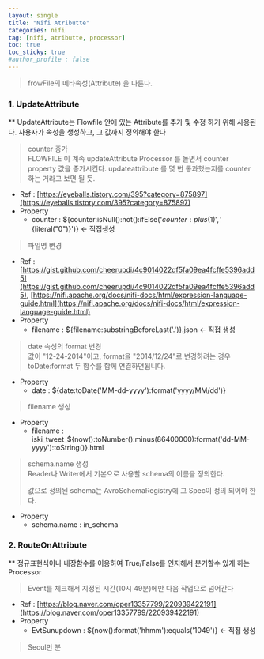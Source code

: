```yaml
---
layout: single
title: "Nifi Atributte"
categories: nifi
tag: [nifi, atributte, processor]
toc: true
toc_sticky: true
#author_profile : false
---
```




> frowFile의 메타속성(Attribute) 을 다룬다.

### 1. UpdateAttribute
** UpdateAttribute는 Flowfile 안에 있는 Attribute를 추가 및 수정 하기 위해 사용된다. 사용자가 속성을 생성하고, 그 값까지 정의해야 한다

> counter  증가<br>FLOWFILE 이 계속 updateAttribute Processor 를 돌면서 counter property 값을 증가시킨다. updateattribute 를 몇 번 통과했는지를 counter 하는 거라고 보면 될 듯.

* Ref : [https://eyeballs.tistory.com/395?category=875897](https://eyeballs.tistory.com/395?category=875897)
* Property
  - counter : ${counter:isNull():not():ifElse('${counter:plus(1)}','${literal("0")}')}   <- 직접생성

> 파일명 변경

* Ref : [https://gist.github.com/cheerupdi/4c9014022df5fa09ea4fcffe5396add5](https://gist.github.com/cheerupdi/4c9014022df5fa09ea4fcffe5396add5), [https://nifi.apache.org/docs/nifi-docs/html/expression-language-guide.html](https://nifi.apache.org/docs/nifi-docs/html/expression-language-guide.html)
* Property
  - filename : ${filename:substringBeforeLast('.')}.json  <- 직접 생성

> date 속성의 format 변경 <br>
> 값이 "12-24-2014"이고, format을 "2014/12/24"로 변경하려는 경우 toDate:format 두 함수를 함께 연결하면됩니다.

* Property
  - date : ${date:toDate('MM-dd-yyyy'):format('yyyy/MM/dd')}

> filename 생성

* Property
  - filename : iski_tweet_${now():toNumber():minus(86400000):format('dd-MM-yyyy'):toString()}.html

> schema.name 생성 <br>Reader나 Writer에서 기본으로 사용할 schema의 이름을 정의한다.<br>
>
> 값으로 정의된 schema는 AvroSchemaRegistry에 그 Spec이 정의 되어야 한다.

* Property
  - schema.name : in_schema

### 2. RouteOnAttribute
** 정규표현식이나 내장함수를 이용하여 True/False를 인지해서 분기할수 있게 하는 Processor

> Event를 체크해서 지정된 시간(10시 49분)에만 다음 작업으로 넘어간다

* Ref : [https://blog.naver.com/oper13357799/220939422191](https://blog.naver.com/oper13357799/220939422191)
* Property
  - EvtSunupdown : ${now():format('hhmm'):equals('1049')}  <- 직접 생성

> Seoul만 분